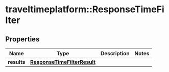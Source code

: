 # traveltimeplatform::ResponseTimeFilter

## Properties
Name | Type | Description | Notes
------------ | ------------- | ------------- | -------------
**results** | [**ResponseTimeFilterResult**](ResponseTimeFilterResult.md) |  | 


